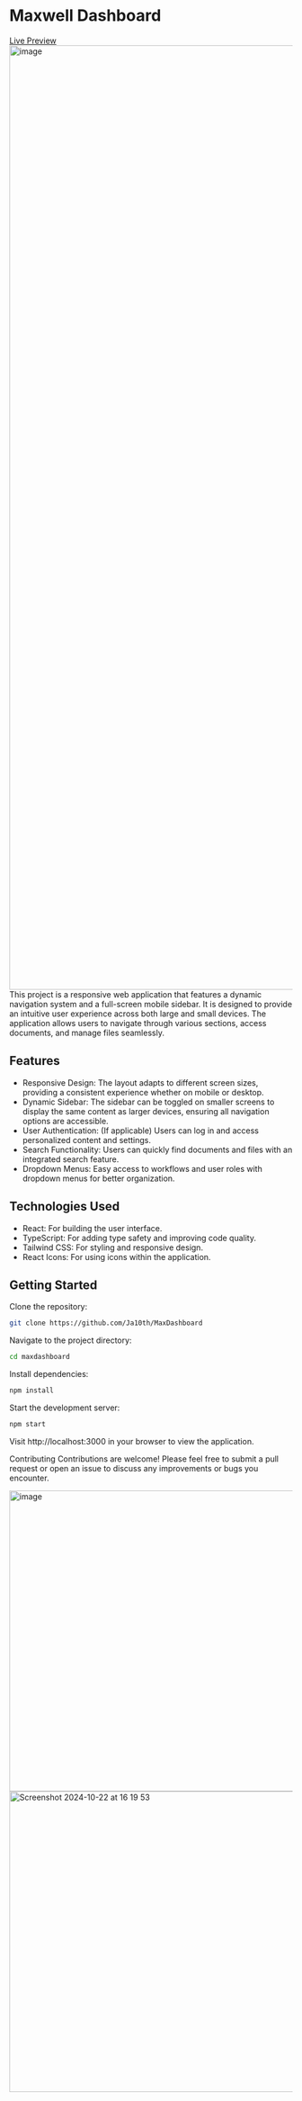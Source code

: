 # Maxwell Dashboard
[Live Preview](https://maxdashboard.vercel.app/)
<img width="1680" alt="image" src="https://github.com/user-attachments/assets/2e3ed4a7-d228-44dc-b1e7-a5470eded479">
This project is a responsive web application that features a dynamic navigation system and a full-screen mobile sidebar. It is designed to provide an intuitive user experience across both large and small devices. The application allows users to navigate through various sections, access documents, and manage files seamlessly.

## Features
* Responsive Design: The layout adapts to different screen sizes, providing a consistent experience whether on mobile or desktop.
* Dynamic Sidebar: The sidebar can be toggled on smaller screens to display the same content as larger devices, ensuring all navigation options are accessible.
* User Authentication: (If applicable) Users can log in and access personalized content and settings.
* Search Functionality: Users can quickly find documents and files with an integrated search feature.
* Dropdown Menus: Easy access to workflows and user roles with dropdown menus for better organization.
  
## Technologies Used
* React: For building the user interface.
* TypeScript: For adding type safety and improving code quality.
* Tailwind CSS: For styling and responsive design.
* React Icons: For using icons within the application.

  
## Getting Started
Clone the repository:

```bash
git clone https://github.com/Ja10th/MaxDashboard
```
Navigate to the project directory:

```bash
cd maxdashboard
```
Install dependencies:

```bash
npm install
```
Start the development server:

```bash
npm start
```
Visit http://localhost:3000 in your browser to view the application.

Contributing
Contributions are welcome! Please feel free to submit a pull request or open an issue to discuss any improvements or bugs you encounter.


<img width="535" alt="image" src="https://github.com/user-attachments/assets/c60a35c4-8384-43d8-9f4d-e6a59cbf2ad3">
<img width="535" alt="Screenshot 2024-10-22 at 16 19 53" src="https://github.com/user-attachments/assets/b83c53ab-25e1-43a0-8ad2-b1fb0372d0ef">
